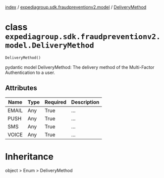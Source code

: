[index](index.md) /
[expediagroup.sdk.fraudpreventionv2.model](expediagroup.sdk.fraudpreventionv2.model.md)
/ [DeliveryMethod](DeliveryMethod.md)

# class `expediagroup.sdk.fraudpreventionv2.model.DeliveryMethod`

```python
DeliveryMethod()
```

pydantic model DeliveryMethod: The delivery method of the Multi-Factor
Authentication to a user.

## Attributes

| Name  | Type | Required | Description |
| ----- | ---- | -------- | ----------- |
| EMAIL | Any  | True     | …           |
| PUSH  | Any  | True     | …           |
| SMS   | Any  | True     | …           |
| VOICE | Any  | True     | …           |

# Inheritance

object > Enum > DeliveryMethod
